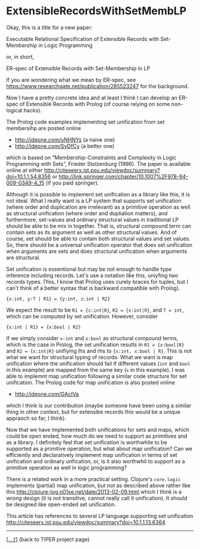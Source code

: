 # ExtensibleRecordsWithSetMembLP

Okay, this is a title for a new paper:

  Executable Relational Specification of Extensible Records with Set-Membership in Logic Programming

or, in short,

  ER-spec of Extensible Records with Set-Membership in LP

If you are wondering what we mean by ER-spec, see https://www.researchgate.net/publication/285523247 for the background.

Now I have a pretty concrete idea and at least I think I can develop an ER-spec
of Extensible Records with Prolog (of course relying on some non-logical hacks).

The Prolog code examples implementing set unification from set membersihp are posted online
  * http://ideone.com/uNHNYs (a naive one)
  * http://ideone.com/SyDfCy (a better one)

which is based on
"Membership-Constraints and Complexity in Logic Programming with Sets", Frieder Stolzenburg (1996).
The paper is available online at either
http://citeseerx.ist.psu.edu/viewdoc/summary?doi=10.1.1.54.8356
or
http://link.springer.com/chapter/10.1007%2F978-94-009-0349-4_15
(if you paid springer).

Although it is possible to implement set unification as a library like this, it is not ideal.
What I really want is a LP system that supports set unification (where order and duplication are irrelevant) as a primitive operation as well as structural unification (where order and dupliation matters), and furthermore, set-values and ordinary structural values in traditional LP should be able to be mix in together. That is, structural compound term can contain sets as its argument as well as other structural values. And of course, set should be able to contain both structural values and set values. So, there should be a universal unification operator that does set unification when arguments are sets and does structural unification when arguments are structural.

Set unification is essentional but may be not enough to handle type inference including records.
Let's use a notation like this, uniyfing two records types.
(Yes, I know that Prolog uses curely braces for tuples, but
I can't think of a better syntax that is backward compatible with Prolog).

    {x:int, y:T | R1} = {y:int, z:int | R2}

We expect the result to be `R1 = {z:int|R}`, `R2 = {x:int|R}`, and
`T = int`, which can be computed by set unification. However, consider

    {x:int | R1} = {x:bool | R2}

If we simply consider `x:int` and `x:bool` as structural compound terms,
which is the case in Prolog, the set unification results in `R1 = {x:bool|R}` and `R2 = {x:int|R}`
unifiying lhs and rhs to `{x:int, x:bool | R}`. This is not what we want for structural typing of records.
What we want is map unification where the unification should fail if different values (`int` and `bool`
in this example) are mapped from the same key (`x` in this example).
I was able to implemnt map unification following a similar code structure for set unification.
The Prolog code for map unification is also posted online
 * http://ideone.com/GAcIVa

which I think is our contribution (maybe someone have been using a similar thing in other context, but for extensibe records this would be a unique appraoch so far, I think).

Now that we have implemented both unifications for sets and maps, which could be open ended,
how much do we need to support as primitives and as a library.
I definitely feel that set unification is worthwhile to be supported as a primitive operation, but what about map unification?
Can we efficiently and declaratively implement map unification in terms of set unification and ordinary unfication, or, is it also worthwhil to support as a primitive operation as well in logic programming?

There is a related work in a more practical setting.
Clojure's `core.logic` implements (partial) map unification, but not as described above
rather like this http://clojure-log.n01se.net/date/2013-02-09.html
which I think is a wrong design (it is not transitive, cannot really call it unification).
It should be designed like open-ended set unification.

This article has references to several LP language supporting set unification
http://citeseerx.ist.psu.edu/viewdoc/summary?doi=10.1.1.13.6364


--------
[[.. ⮥]](http://kyagrd.github.io/tiper/) (back to TIPER project page)
